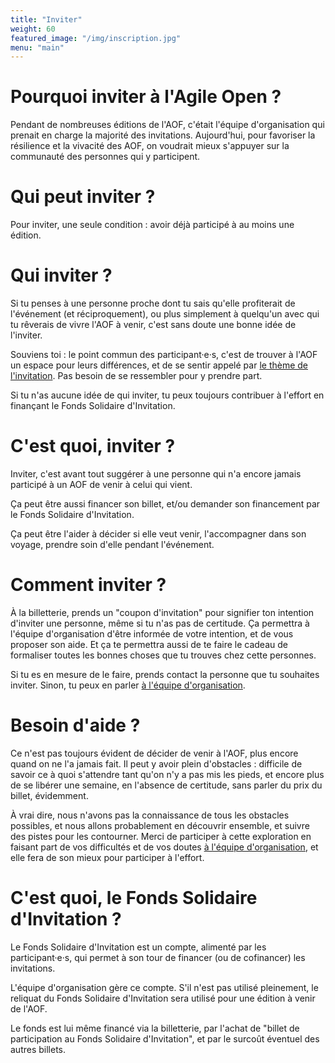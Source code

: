 ```yaml
---
title: "Inviter"
weight: 60
featured_image: "/img/inscription.jpg"
menu: "main"
---
```


# Pourquoi inviter à l'Agile Open ?

Pendant de nombreuses éditions de l'AOF, c'était l'équipe d'organisation qui
prenait en charge la majorité des invitations.  Aujourd'hui, pour favoriser la
résilience et la vivacité des AOF, on voudrait mieux s'appuyer sur la
communauté des personnes qui y participent.

# Qui peut inviter ?

Pour inviter, une seule condition : avoir déjà participé à au moins
une édition.

# Qui inviter ?

Si tu penses à une personne proche dont tu sais qu'elle profiterait de
l'événement (et réciproquement), ou plus simplement à quelqu'un avec qui tu rêverais de vivre l'AOF
à venir, c'est sans doute une bonne idée de l'inviter.

Souviens toi : le point commun des participant·e·s, c'est de trouver à l'AOF un
espace pour leurs différences, et de se sentir appelé par [le thème de l'invitation](/). Pas besoin de se ressembler pour y prendre
part.

Si tu n'as aucune idée de qui inviter, tu peux toujours contribuer à l'effort
en finançant le Fonds Solidaire d'Invitation.

# C'est quoi, inviter ?

Inviter, c'est avant tout suggérer à une personne qui n'a encore jamais participé
à un AOF de venir à celui qui vient.

Ça peut être aussi financer son billet, et/ou demander son financement par le
Fonds Solidaire d'Invitation.

Ça peut être l'aider à décider si elle veut venir, l'accompagner dans son
voyage, prendre soin d'elle pendant l'événement.

# Comment inviter ?

À la billetterie, prends un "coupon d'invitation" pour signifier ton intention
d'inviter une personne, même si tu n'as pas de certitude. Ça permettra à l'équipe
d'organisation d'être informée de votre intention, et de vous proposer son
aide. Et ça te permettra aussi de te faire le cadeau de formaliser toutes les bonnes choses que tu trouves chez cette personnes.

Si tu es en mesure de le faire, prends contact la personne que tu souhaites
inviter. Sinon, tu peux en parler [à l'équipe
d'organisation](mailto:staff@agileopenfrance.com).

# Besoin d'aide ?

Ce n'est pas toujours évident de décider de venir à l'AOF, plus encore quand on
ne l'a jamais fait.  Il peut y avoir plein d'obstacles : difficile de
savoir ce à quoi s'attendre tant qu'on n'y a pas mis les pieds, et encore plus
de se libérer une semaine, en l'absence de certitude, sans parler du prix du
billet, évidemment.

À vrai dire, nous n'avons pas la connaissance de tous les obstacles possibles,
et nous allons probablement en découvrir ensemble, et suivre des pistes pour
les contourner. Merci de participer à cette exploration en faisant part de vos
difficultés et de vos doutes [à l'équipe d'organisation](mailto:staff@agileopenfrance.com), et elle fera de son mieux
pour participer à l'effort.

# C'est quoi, le Fonds Solidaire d'Invitation ?

Le Fonds Solidaire d'Invitation est un compte, alimenté par les participant·e·s,
qui permet à son tour de financer (ou de cofinancer) les invitations.

L'équipe d'organisation gère ce compte.  S'il n'est pas utilisé pleinement, le
reliquat du Fonds Solidaire d'Invitation sera utilisé pour une édition à venir de l'AOF.

Le fonds est lui même financé via la billetterie, par l'achat de "billet de
participation au Fonds Solidaire d'Invitation", et par le surcoût éventuel des
autres billets.
